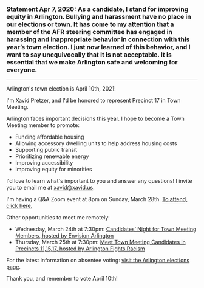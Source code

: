 ### Statement Apr 7, 2020: As a candidate, I stand for improving equity in Arlington. Bullying and harassment have no place in our elections or town. It has come to my attention that a member of the AFR steering committee has engaged in harassing and inappropriate behavior in connection with this year’s town election. I just now learned of this behavior, and I want to say unequivocally that it is not acceptable. It is essential that we make Arlington safe and welcoming for everyone.

---

Arlington's town election is April 10th, 2021!

I'm Xavid Pretzer, and I'd be honored to represent Precinct 17 in Town Meeting.

Arlington faces important decisions this year. I hope to become a Town Meeting member to promote:
* Funding affordable housing
* Allowing accessory dwelling units to help address housing costs
* Supporting public transit
* Prioritizing renewable energy
* Improving accessibility
* Improving equity for minorities

I'd love to learn what's important to you and answer any questions! I invite you to email me at xavid@xavid.us.

I'm having a Q&A Zoom event at 8pm on Sunday, March 28th. [To attend, click here.](
 https://us02web.zoom.us/j/85902596136?pwd=cWRSRU56ZU1qK2Q4aG14NXFrYkM2QT09)

Other opportunities to meet me remotely:
* Wednesday, March 24th at 7:30pm: [Candidates’ Night for Town Meeting Members, hosted by Envision Arlington](https://town-arlington-ma-us.zoom.us/meeting/register/tJAsdO2oqz8jGdWn9GgsWGcNLwKryIHa_pdE)
* Thursday, March 25th at 7:30pm: [Meet Town Meeting Candidates in Precincts 11,15,17, hosted by Arlington Fights Racism](http://tinyurl.com/AFRelections)

For the latest information on absentee voting: [visit the Arlington elections page](http://arlingtonma.gov/i-want-to/vote).

Thank you, and remember to vote April 10th!
